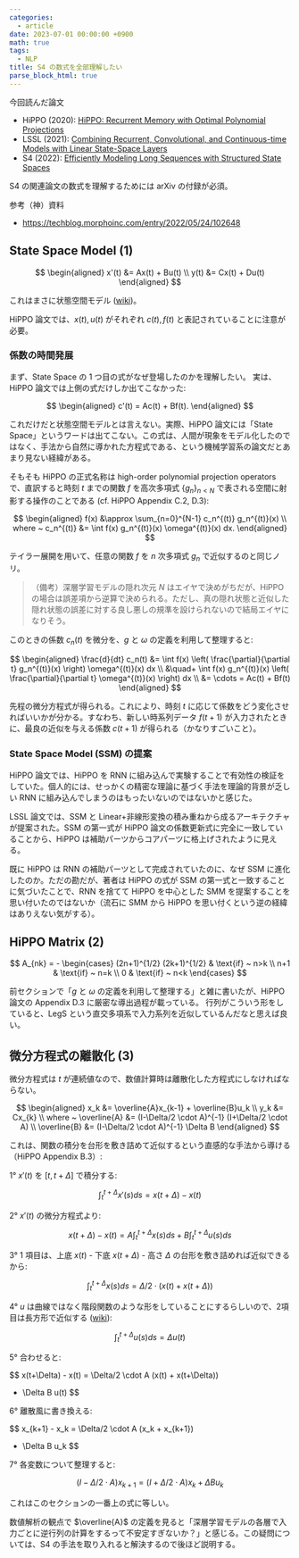 ```yaml
---
categories:
  - article
date: 2023-07-01 00:00:00 +0900
math: true
tags:
  - NLP
title: S4 の数式を全部理解したい
parse_block_html: true
---
```


今回読んだ論文

- HiPPO (2020): [HiPPO: Recurrent Memory with Optimal Polynomial Projections](https://arxiv.org/abs/2008.07669)
- LSSL (2021): [Combining Recurrent, Convolutional, and Continuous-time Models with Linear State-Space Layers](https://arxiv.org/abs/2110.13985)
- S4 (2022): [Efficiently Modeling Long Sequences with Structured State Spaces](https://arxiv.org/abs/2111.00396)

S4 の関連論文の数式を理解するためには arXiv の付録が必須。

参考（神）資料

- https://techblog.morphoinc.com/entry/2022/05/24/102648

## State Space Model (1)

$$
\begin{aligned}
    x'(t) &= Ax(t) + Bu(t) \\
    y(t) &= Cx(t) + Du(t)
\end{aligned}
$$

これはまさに状態空間モデル ([wiki](<https://ja.wikipedia.org/wiki/%E7%8A%B6%E6%85%8B%E7%A9%BA%E9%96%93_(%E5%88%B6%E5%BE%A1%E7%90%86%E8%AB%96)>))。

HiPPO 論文では、$x(t), u(t)$ がそれぞれ $c(t), f(t)$ と表記されていることに注意が必要。

### 係数の時間発展

まず、State Space の 1 つ目の式がなぜ登場したのかを理解したい。
実は、HiPPO 論文では上側の式だけしか出てこなかった:

$$
\begin{aligned}
    c'(t) = Ac(t) + Bf(t).
\end{aligned}
$$

これだけだと状態空間モデルとは言えない。実際、HiPPO 論文には「State Space」というワードは出てこない。この式は、人間が現象をモデル化したのではなく、手法から自然に導かれた方程式である、という機械学習系の論文だとあまり見ない経緯がある。

そもそも HiPPO の正式名称は high-order polynomial projection operators で、直訳すると時刻 $t$ までの関数 $f$ を高次多項式 $\lbrace g_n \rbrace_{n<N}$ で表される空間に射影する操作のことである (cf. HiPPO Appendix C.2, D.3):

$$
\begin{aligned}
    f(x) &\approx \sum_{n=0}^{N-1} c_n^{(t)} g_n^{(t)}(x) \\
    where ~ c_n^{(t)} &= \int f(x) g_n^{(t)}(x) \omega^{(t)}(x) dx.
\end{aligned}
$$

テイラー展開を用いて、任意の関数 $f$ を $n$ 次多項式 $g_n$ で近似するのと同じノリ。

> （備考）深層学習モデルの隠れ次元 $N$ はエイヤで決めがちだが、HiPPO の場合は誤差項から逆算で決められる。ただし、真の隠れ状態と近似した隠れ状態の誤差に対する良し悪しの規準を設けられないので結局エイヤになりそう。

このときの係数 $c_n(t)$ を微分を、$g$ と $\omega$ の定義を利用して整理すると:

$$
\begin{aligned}
    \frac{d}{dt} c_n(t)
    &= \int f(x) \left( \frac{\partial}{\partial t} g_n^{(t)}(x) \right) \omega^{(t)}(x) dx \\
    &\quad+ \int f(x) g_n^{(t)}(x) \left( \frac{\partial}{\partial t} \omega^{(t)}(x) \right) dx \\
    &= \cdots = Ac(t) + Bf(t)
\end{aligned}
$$

先程の微分方程式が得られる。これにより、時刻 $t$ に応じて係数をどう変化させればいいかが分かる。すなわち、新しい時系列データ $f(t+1)$ が入力されたときに、最良の近似を与える係数 $c(t+1)$ が得られる（かなりすごいこと）。

### State Space Model (SSM) の提案

HiPPO 論文では、HiPPO を RNN に組み込んで実験することで有効性の検証をしていた。個人的には、せっかくの精密な理論に基づく手法を理論的背景が乏しい RNN に組み込んでしまうのはもったいないのではないかと感じた。

LSSL 論文では、SSM と Linear+非線形変換の積み重ねから成るアーキテクチャが提案された。SSM の第一式が HiPPO 論文の係数更新式に完全に一致していることから、HiPPO は補助パーツからコアパーツに格上げされたように見える。

既に HiPPO は RNN の補助パーツとして完成されていたのに、なぜ SSM に進化したのか。ただの勘だが、著者は HiPPO の式が SSM の第一式と一致することに気づいたことで、RNN を捨てて HiPPO を中心とした SMM を提案することを思い付いたのではないか（流石に SMM から HiPPO を思い付くという逆の経緯はありえない気がする）。

## HiPPO Matrix (2)

$$
A_{nk} = -
\begin{cases}
    (2n+1)^{1/2} (2k+1)^{1/2} & \text{if} ~ n>k \\
    n+1 & \text{if} ~ n=k \\
    0 & \text{if} ~ n<k
\end{cases}
$$

前セクションで「$g$ と $\omega$ の定義を利用して整理する」と雑に書いたが、HiPPO 論文の Appendix D.3 に厳密な導出過程が載っている。
行列がこういう形をしていると、LegS という直交多項系で入力系列を近似しているんだなと思えば良い。

## 微分方程式の離散化 (3)

微分方程式は $t$ が連続値なので、数値計算時は離散化した方程式にしなければならない。

$$
\begin{aligned}
x_k &= \overline{A}x_{k-1} + \overline{B}u_k \\
y_k &= Cx_{k} \\
where ~ \overline{A} &= (I-\Delta/2 \cdot A)^{-1} (I+\Delta/2 \cdot A) \\
\overline{B} &= (I-\Delta/2 \cdot A)^{-1} \Delta B
\end{aligned}
$$

これは、関数の積分を台形を敷き詰めて近似するという直感的な手法から導ける（HiPPO Appendix B.3）:

1° $x'(t)$ を $[t,t+\Delta]$ で積分する:

$$
\int_t^{t+\Delta} x'(s) ds = x(t+\Delta) - x(t)
$$

2° $x'(t)$ の微分方程式より:

$$
x(t+\Delta) - x(t) = A \int_t^{t+\Delta} x(s) ds + B \int_t^{t+\Delta} u(s) ds
$$

3° 1 項目は、上底 $x(t)$ - 下底 $x(t+\Delta)$ - 高さ $\Delta$ の台形を敷き詰めれば近似できるから:

$$
\int_t^{t+\Delta} x(s) ds = \Delta/2 \cdot (x(t) + x(t+\Delta))
$$

4° $u$ は曲線ではなく階段関数のような形をしていることにするらしいので、2項目は長方形で近似する ([wiki](https://ja.wikipedia.org/wiki/%E9%9B%A2%E6%95%A3%E5%8C%96)):

$$
\int_t^{t+\Delta} u(s) ds = \Delta u(t)
$$

5° 合わせると:

$$
x(t+\Delta) - x(t) 
= \Delta/2 \cdot A (x(t) + x(t+\Delta))
+ \Delta B u(t)
$$

6° 離散風に書き換える:

$$
x_{k+1} - x_k 
= \Delta/2 \cdot A  (x_k + x_{k+1})
+ \Delta B u_k
$$

7° 各変数について整理すると:

$$
(I - \Delta/2 \cdot A) x_{k+1}
= (I + \Delta/2 \cdot A) x_k + \Delta B u_k
$$

これはこのセクションの一番上の式に等しい。

数値解析の観点で $\overline{A}$ の定義を見ると「深層学習モデルの各層で入力ごとに逆行列の計算をするって不安定すぎないか？」と感じる。この疑問については、S4 の手法を取り入れると解決するので後ほど説明する。
